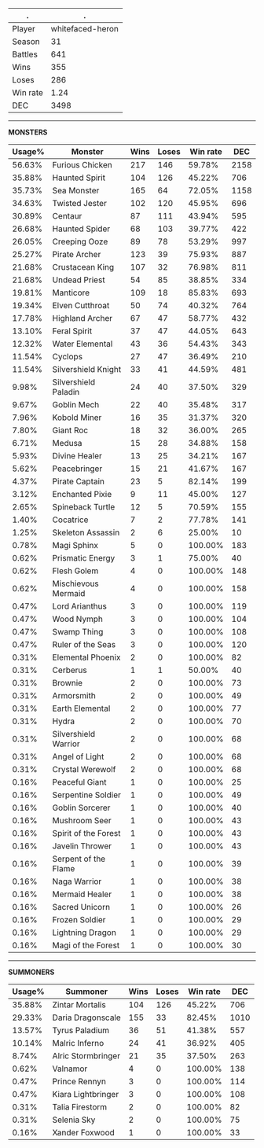 .|.
|-|-
Player|whitefaced-heron
Season|31
Battles|641
Wins|355
Loses|286
Win rate|1.24
DEC|3498

---
**MONSTERS**

Usage%|Monster|Wins|Loses|Win rate|DEC|
-|-|-|-|-|-|
56.63%|Furious Chicken|217|146|59.78%|2158|
35.88%|Haunted Spirit|104|126|45.22%|706|
35.73%|Sea Monster|165|64|72.05%|1158|
34.63%|Twisted Jester|102|120|45.95%|696|
30.89%|Centaur|87|111|43.94%|595|
26.68%|Haunted Spider|68|103|39.77%|422|
26.05%|Creeping Ooze|89|78|53.29%|997|
25.27%|Pirate Archer|123|39|75.93%|887|
21.68%|Crustacean King|107|32|76.98%|811|
21.68%|Undead Priest|54|85|38.85%|334|
19.81%|Manticore|109|18|85.83%|693|
19.34%|Elven Cutthroat|50|74|40.32%|764|
17.78%|Highland Archer|67|47|58.77%|432|
13.10%|Feral Spirit|37|47|44.05%|643|
12.32%|Water Elemental|43|36|54.43%|343|
11.54%|Cyclops|27|47|36.49%|210|
11.54%|Silvershield Knight|33|41|44.59%|481|
9.98%|Silvershield Paladin|24|40|37.50%|329|
9.67%|Goblin Mech|22|40|35.48%|317|
7.96%|Kobold Miner|16|35|31.37%|320|
7.80%|Giant Roc|18|32|36.00%|265|
6.71%|Medusa|15|28|34.88%|158|
5.93%|Divine Healer|13|25|34.21%|167|
5.62%|Peacebringer|15|21|41.67%|167|
4.37%|Pirate Captain|23|5|82.14%|199|
3.12%|Enchanted Pixie|9|11|45.00%|127|
2.65%|Spineback Turtle|12|5|70.59%|155|
1.40%|Cocatrice|7|2|77.78%|141|
1.25%|Skeleton Assassin|2|6|25.00%|10|
0.78%|Magi Sphinx|5|0|100.00%|183|
0.62%|Prismatic Energy|3|1|75.00%|40|
0.62%|Flesh Golem|4|0|100.00%|148|
0.62%|Mischievous Mermaid|4|0|100.00%|158|
0.47%|Lord Arianthus|3|0|100.00%|119|
0.47%|Wood Nymph|3|0|100.00%|104|
0.47%|Swamp Thing|3|0|100.00%|108|
0.47%|Ruler of the Seas|3|0|100.00%|120|
0.31%|Elemental Phoenix|2|0|100.00%|82|
0.31%|Cerberus|1|1|50.00%|40|
0.31%|Brownie|2|0|100.00%|73|
0.31%|Armorsmith|2|0|100.00%|49|
0.31%|Earth Elemental|2|0|100.00%|77|
0.31%|Hydra|2|0|100.00%|70|
0.31%|Silvershield Warrior|2|0|100.00%|68|
0.31%|Angel of Light|2|0|100.00%|68|
0.31%|Crystal Werewolf|2|0|100.00%|68|
0.16%|Peaceful Giant|1|0|100.00%|25|
0.16%|Serpentine Soldier|1|0|100.00%|49|
0.16%|Goblin Sorcerer|1|0|100.00%|40|
0.16%|Mushroom Seer|1|0|100.00%|43|
0.16%|Spirit of the Forest|1|0|100.00%|43|
0.16%|Javelin Thrower|1|0|100.00%|43|
0.16%|Serpent of the Flame|1|0|100.00%|39|
0.16%|Naga Warrior|1|0|100.00%|38|
0.16%|Mermaid Healer|1|0|100.00%|38|
0.16%|Sacred Unicorn|1|0|100.00%|26|
0.16%|Frozen Soldier|1|0|100.00%|29|
0.16%|Lightning Dragon|1|0|100.00%|29|
0.16%|Magi of the Forest|1|0|100.00%|30|

---
**SUMMONERS**

Usage%|Summoner|Wins|Loses|Win rate|DEC|
-|-|-|-|-|-|
35.88%|Zintar Mortalis|104|126|45.22%|706|
29.33%|Daria Dragonscale|155|33|82.45%|1010|
13.57%|Tyrus Paladium|36|51|41.38%|557|
10.14%|Malric Inferno|24|41|36.92%|405|
8.74%|Alric Stormbringer|21|35|37.50%|263|
0.62%|Valnamor|4|0|100.00%|138|
0.47%|Prince Rennyn|3|0|100.00%|114|
0.47%|Kiara Lightbringer|3|0|100.00%|108|
0.31%|Talia Firestorm|2|0|100.00%|82|
0.31%|Selenia Sky|2|0|100.00%|75|
0.16%|Xander Foxwood|1|0|100.00%|33|

